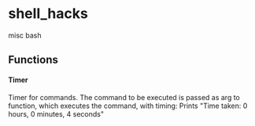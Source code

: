 # shell_hacks
misc bash 

## Functions
#### Timer 
Timer for commands. The command to be executed is passed as arg to function, which executes the command, with timing: Prints "Time taken: 0 hours, 0 minutes, 4 seconds"
